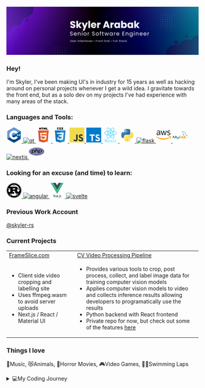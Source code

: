 ![Header](./header.png)

<h3>Hey!</h3>
I'm Skyler, I've been making UI's in industry for 15 years as well as hacking around on personal projects whenever I get a wild idea. I gravitate towards the front end, but as a solo dev on my projects I've had experience with many areas of the stack.

<h3 align="left">Languages and Tools:</h3>
<p align="left">
  <a href="https://www.w3schools.com/cpp/" target="_blank" rel="noreferrer">
    <img src="https://raw.githubusercontent.com/devicons/devicon/master/icons/cplusplus/cplusplus-original.svg" alt="cplusplus" width="40" height="40"/>
  </a>
  <a href="https://www.qt.io/" target="_blank" rel="noreferrer">
    <img src="https://upload.wikimedia.org/wikipedia/commons/0/0b/Qt_logo_2016.svg" alt="qt" width="40" height="40"/>
  </a>
  <a href="https://www.w3.org/html/" target="_blank" rel="noreferrer">
    <img src="https://raw.githubusercontent.com/devicons/devicon/master/icons/html5/html5-original-wordmark.svg" alt="html5" width="40" height="40"/>
  </a>
  <a href="https://www.w3schools.com/css/" target="_blank" rel="noreferrer">
    <img src="https://raw.githubusercontent.com/devicons/devicon/master/icons/css3/css3-original-wordmark.svg" alt="css3" width="40" height="40"/>
  </a>
  <a href="https://developer.mozilla.org/en-US/docs/Web/JavaScript" target="_blank" rel="noreferrer">
    <img src="https://raw.githubusercontent.com/devicons/devicon/master/icons/javascript/javascript-original.svg" alt="javascript" width="40" height="40"/>
  </a>
  <a href="https://www.typescriptlang.org/" target="_blank" rel="noreferrer">
    <img src="https://raw.githubusercontent.com/devicons/devicon/master/icons/typescript/typescript-original.svg" alt="typescript" width="40" height="40"/>
  </a>
  <a href="https://reactjs.org/" target="_blank" rel="noreferrer">
    <img src="https://raw.githubusercontent.com/devicons/devicon/master/icons/react/react-original-wordmark.svg" alt="react" width="40" height="40"/>
  </a>
  <a href="https://www.python.org" target="_blank" rel="noreferrer">
    <img src="https://raw.githubusercontent.com/devicons/devicon/master/icons/python/python-original.svg" alt="python" width="40" height="40"/>
  </a>
  <a href="https://flask.palletsprojects.com/" target="_blank" rel="noreferrer">
    <img src="https://www.vectorlogo.zone/logos/pocoo_flask/pocoo_flask-icon.svg" alt="flask" width="40" height="40"/>
  </a>
  <a href="https://aws.amazon.com" target="_blank" rel="noreferrer">
    <img src="https://raw.githubusercontent.com/devicons/devicon/master/icons/amazonwebservices/amazonwebservices-original-wordmark.svg" alt="aws" width="40" height="40"/>
  </a>
  <a href="https://www.mysql.com/" target="_blank" rel="noreferrer">
    <img src="https://raw.githubusercontent.com/devicons/devicon/master/icons/mysql/mysql-original-wordmark.svg" alt="mysql" width="40" height="40"/>
  </a>
  <a href="https://nextjs.org/" target="_blank" rel="noreferrer">
    <img src="https://cdn.worldvectorlogo.com/logos/nextjs-2.svg" alt="nextjs" width="40" height="40"/>
  </a>
  <a href="https://www.php.net" target="_blank" rel="noreferrer">
    <img src="https://raw.githubusercontent.com/devicons/devicon/master/icons/php/php-original.svg" alt="php" width="40" height="40"/>
  </a>
</p>

<h3 align="left">Looking for an excuse (and time) to learn:</h3>
<p align="left">
  <a href="https://www.rust-lang.org" target="_blank" rel="noreferrer">
    <img src="https://raw.githubusercontent.com/devicons/devicon/master/icons/rust/rust-plain.svg" alt="rust" width="40" height="40"/> 
  </a>
  <a href="https://angular.io" target="_blank" rel="noreferrer">
    <img src="https://angular.io/assets/images/logos/angular/angular.svg" alt="angular" width="40" height="40"/>
  </a>  
  <a href="https://vuejs.org/" target="_blank" rel="noreferrer">
    <img src="https://raw.githubusercontent.com/devicons/devicon/master/icons/vuejs/vuejs-original-wordmark.svg" alt="vuejs" width="40" height="40"/> 
  </a>
  <a href="https://svelte.dev" target="_blank" rel="noreferrer">
    <img src="https://upload.wikimedia.org/wikipedia/commons/1/1b/Svelte_Logo.svg" alt="svelte" width="40" height="40"/>
  </a>
</p>

<h3>Previous Work Account</h3>
<a href="https://github.com/skyler-rs" target="_blank" rel="noreferrer">@skyler-rs</a>

<h3>Current Projects</h3>
<table>
  <tr>
    <td>
      <a href="https://www.frameslice.com">FrameSlice.com</a>
    </td>
    <td>
      <a href="https://skylera.github.io/index.html#features">CV Video Processing Pipeline</a>
    </td>
  </tr>
  <tr>
    <td>
      <ul>
        <li>Client side video cropping and labelling site</li>
        <li>Uses ffmpeg.wasm to avoid server uploads</li>
        <li>Next.js / React / Material UI</li>
      </ul>
    </td>
    <td>
      <ul>
        <li>Provides various tools to crop, post process, collect, and label image data for training computer vision models</li>
        <li>Applies computer vision models to video and collects inference results allowing developers to programatically use the results</li>
        <li>Python backend with React frontend</li>
        <li>Private repo for now, but check out some of the features <a href="https://skylera.github.io/index.html#features">here</a></li>
      </ul>
    </td>
  </tr>
</table>

<h3>Things I love</h3>
<p>🎵Music, 😻Animals, 🎃Horror Movies, 🎮Video Games, 🏊‍♂️Swimming Laps</p>

<details><summary>💻My Coding Journey</summary>
<p>A good portion of my experience and learning has been the result of being fascinated by something and learning whatever tools I needed to explore the topic. When I was a kid I just wanted to show pictures of my favorite LucasArts games so I taught myself HTML. In a highschool typing class, the only game on the computer was a BASIC game where monkeys threw bananas at each other and they exploded. Having little interest in the game itself, I found the source and discovered I could tweak variables to make the explosions fill the screen etc. A bit later in highschool I started teaching myself C++ and then decided to go to Oregon Tech where I got a BS in Software Engineering. There weren't any web courses, but I was always drawn to making pages so I read and fell in love with <em>The Zen of CSS Design</em> and started learning the ancient css styles... anyone remember sliding doors for borders? After college it was a bit of time at Garmin and then most my career making Qt guis for the EDA industry. In my freetime however, I was always teaching myself something new. When the iOS app store arrived, I learned Objective-C and app design to make a hexic clone. After that I spent time learning about AWS services to create an online paper telephone game. A bit later I got obsessed with Madden Ultimate Team and learned PHP so I could create a site that would scrape card data form the EA servers and graph the historic prices of cards etc. After that I got interested in fighting games where I learned a bit of arduino coding so I could solder precisely one bajillion wires onto an xbox controller circuit board so I could electrically read/write inputs to/from the controller to test input timing windows. Now I find myself interested in computer vision working in python and react to create a video processing pipeline to help develop and apply computer vision models to video. In the future I'm hoping I find some excuse to use Rust.</p>
</details>

<!--
**SkylerA/skylera** is a ✨ _special_ ✨ repository because its `README.md` (this file) appears on your GitHub profile.

Here are some ideas to get you started:

- 🔭 I’m currently working on ...
- 🌱 I’m currently learning ...
- 👯 I’m looking to collaborate on ...
- 🤔 I’m looking for help with ...
- 💬 Ask me about ...
- 📫 How to reach me: ...
- 😄 Pronouns: ...
- ⚡ Fun fact: ...
-->
